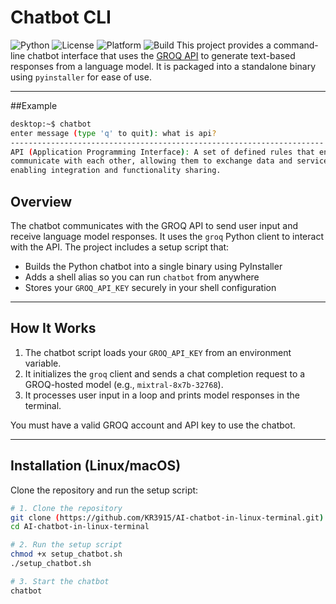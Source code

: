 # Chatbot CLI
![Python](https://img.shields.io/badge/Python-3.7%2B-blue.svg)
![License](https://img.shields.io/badge/License-MIT-green.svg)
![Platform](https://img.shields.io/badge/Platform-Linux%20%7C%20macOS-lightgrey.svg)
![Build](https://img.shields.io/badge/Build-PyInstaller-orange.svg)
This project provides a command-line chatbot interface that uses the [GROQ API](https://groq.com/) to generate text-based responses from a language model. It is packaged into a standalone binary using `pyinstaller` for ease of use.

---
##Example
```bash
desktop:~$ chatbot
enter message (type 'q' to quit): what is api?
----------------------------------------------------------------------
API (Application Programming Interface): A set of defined rules that enables different software systems to
communicate with each other, allowing them to exchange data and services. It acts as a messenger between systems,
enabling integration and functionality sharing.
```

## Overview

The chatbot communicates with the GROQ API to send user input and receive language model responses. It uses the `groq` Python client to interact with the API. The project includes a setup script that:

- Builds the Python chatbot into a single binary using PyInstaller
- Adds a shell alias so you can run `chatbot` from anywhere
- Stores your `GROQ_API_KEY` securely in your shell configuration

---

## How It Works

1. The chatbot script loads your `GROQ_API_KEY` from an environment variable.
2. It initializes the `groq` client and sends a chat completion request to a GROQ-hosted model (e.g., `mixtral-8x7b-32768`).
3. It processes user input in a loop and prints model responses in the terminal.

You must have a valid GROQ account and API key to use the chatbot.

---

## Installation (Linux/macOS)

Clone the repository and run the setup script:

```bash
# 1. Clone the repository
git clone (https://github.com/KR3915/AI-chatbot-in-linux-terminal.git)
cd AI-chatbot-in-linux-terminal
```
```bash
# 2. Run the setup script
chmod +x setup_chatbot.sh
./setup_chatbot.sh
```
```bash
# 3. Start the chatbot
chatbot
```
